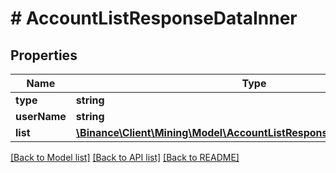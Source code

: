# # AccountListResponseDataInner

## Properties

Name | Type | Description | Notes
------------ | ------------- | ------------- | -------------
**type** | **string** |  | [optional]
**userName** | **string** |  | [optional]
**list** | [**\Binance\Client\Mining\Model\AccountListResponseDataInnerListInner[]**](AccountListResponseDataInnerListInner.md) |  | [optional]

[[Back to Model list]](../../README.md#models) [[Back to API list]](../../README.md#endpoints) [[Back to README]](../../README.md)
